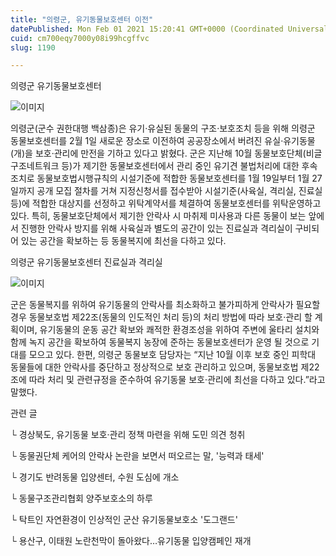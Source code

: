```yaml
---
title: "의령군, 유기동물보호센터 이전"
datePublished: Mon Feb 01 2021 15:20:41 GMT+0000 (Coordinated Universal Time)
cuid: cm700eqy7000y08i99hcgffvc
slug: 1190

---
```



의령군 유기동물보호센터

![이미지](https://cdn.hashnode.com/res/hashnode/image/upload/v1739249769195/eefb19fc-b578-467a-abb8-5f32fa5ac84a.jpeg)

의령군(군수 권한대행 백삼종)은 유기·유실된 동물의 구조·보호조치 등을 위해 의령군 동물보호센터를 2월 1일 새로운 장소로 이전하여 공공장소에서 버려진 유실·유기동물(개)을 보호·관리에 만전을 기하고 있다고 밝혔다. 군은 지난해 10월 동물보호단체(비글구조네트워크 등)가 제기한 동물보호센터에서 관리 중인 유기견 불법처리에 대한 후속 조치로 동물보호법시행규칙의 시설기준에 적합한 동물보호센터를 1월 19일부터 1월 27일까지 공개 모집 절차를 거쳐 지정신청서를 접수받아 시설기준(사육실, 격리실, 진료실 등)에 적합한 대상지를 선정하고 위탁계약서를 체결하여 동물보호센터를 위탁운영하고 있다. 특히, 동물보호단체에서 제기한 안락사 시 마취제 미사용과 다른 동물이 보는 앞에서 진행한 안락사 방지를 위해 사육실과 별도의 공간이 있는 진료실과 격리실이 구비되어 있는 공간을 확보하는 등 동물복지에 최선을 다하고 있다.

의령군 유기동물보호센터 진료실과 격리실

![이미지](https://cdn.hashnode.com/res/hashnode/image/upload/v1739249772383/8af0b4c1-0f86-44a8-b365-454212a6e255.jpeg)

군은 동물복지를 위하여 유기동물의 안락사를 최소화하고 불가피하게 안락사가 필요할 경우 동물보호법 제22조(동물의 인도적인 처리 등)의 처리 방법에 따라 보호·관리 할 계획이며, 유기동물의 운동 공간 확보와 쾌적한 환경조성을 위하여 주변에 울타리 설치와 함께 녹지 공간을 확보하여 동물복지 농장에 준하는 동물보호센터가 운영 될 것으로 기대를 모으고 있다. 한편, 의령군 동물보호 담당자는 “지난 10월 이후 보호 중인 피학대 동물들에 대한 안락사를 중단하고 정상적으로 보호 관리하고 있으며, 동물보호법 제22조에 따라 처리 및 관련규정을 준수하여 유기동물 보호·관리에 최선을 다하고 있다.”라고 말했다.

관련 글

└ 경상북도, 유기동물 보호·관리 정책 마련을 위해 도민 의견 청취

└ 동물권단체 케어의 안락사 논란을 보면서 떠오르는 말, '능력과 태세'

└ 경기도 반려동물 입양센터, 수원 도심에 개소

└ 동물구조관리협회 양주보호소의 하루

└ 탁트인 자연환경이 인상적인 군산 유기동물보호소 '도그랜드'

└ 용산구, 이태원 노란천막이 돌아왔다…유기동물 입양캠페인 재개